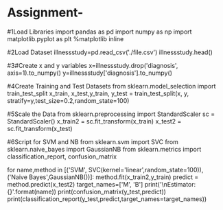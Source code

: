 # Assignment-

#1Load Libraries
import pandas as pd
import numpy as np
import matplotlib.pyplot as plt
%matplotlib inline

#2Load Dataset
illnessstudy=pd.read_csv('./file.csv')
illnessstudy.head()

#3#Create x and y variables
x=illnessstudy.drop('diagnosis', axis=1).to_numpy()
y=illnessstudy['diagnosis'].to_numpy()

#4Create Training and Test Datasets
from sklearn.model_selection import train_test_split
x_train, x_test,y_train, y_test = train_test_split(x, y, stratify=y,test_size=0.2,random_state=100)

#5Scale the Data
from sklearn.preprocessing import StandardScaler
sc = StandardScaler()
x_train2 = sc.fit_transform(x_train)
x_test2 = sc.fit_transform(x_test)

#6Script for SVM and NB
from sklearn.svm import SVC
from sklearn.naive_bayes import GaussianNB
from sklearn.metrics import classification_report, confusion_matrix  

for name,method in [('SVM', SVC(kernel='linear',random_state=100)),
                    ('Naive Bayes',GaussianNB())]: 
    method.fit(x_train2,y_train)
    predict = method.predict(x_test2)
    target_names=['M', 'B']
    print('\nEstimator: {}'.format(name)) 
    print(confusion_matrix(y_test,predict))  
    print(classification_report(y_test,predict,target_names=target_names))
    
    
